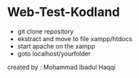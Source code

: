 # Web-Test-Kodland

- git clone repository
- ekstract and move to file xampp/htdocs
- start apache on the xampp
- goto localhost/yourfolder

created by : Mohammad Ibadul Haqqi
